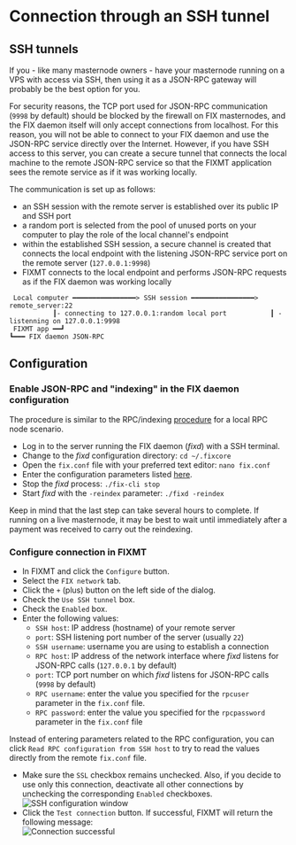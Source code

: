 # Connection through an SSH tunnel

## SSH tunnels

If you - like many masternode owners - have your masternode running on a VPS with access via SSH, then using it as a JSON-RPC gateway will probably be the best option for you.

For security reasons, the TCP port used for JSON-RPC communication (`9998` by default) should be blocked by the firewall on FIX masternodes, and the FIX daemon itself will only accept connections from localhost. For this reason, you will not be able to connect to your FIX daemon and use the JSON-RPC service directly over the Internet. However, if you have SSH access to this server, you can create a secure tunnel that connects the local machine to the remote JSON-RPC service so that the FIXMT application sees the remote service as if it was working locally.

The communication is set up as follows:
 * an SSH session with the remote server is established over its public IP and SSH port
 * a random port is selected from the pool of unused ports on your computer to play the role of the local channel's endpoint
 * within the established SSH session, a secure channel is created that connects the local endpoint with the listening JSON-RPC service port on the remote server (`127.0.0.1:9998`)
 * FIXMT connects to the local endpoint and performs JSON-RPC requests as if the FIX daemon was working locally

```
 Local computer ━━━━━━━━━━━━━━━━> SSH session ━━━━━━━━━━━━━━━━> remote_server:22
           ┃- connecting to 127.0.0.1:random local port           ┃ - listenning on 127.0.0.1:9998
 FIXMT app ━━┛                                                      ┗━━━ FIX daemon JSON-RPC
```

## Configuration

### Enable JSON-RPC and "indexing" in the FIX daemon configuration

The procedure is similar to the RPC/indexing [procedure](config-connection-direct.md#2-enable-json-rpc-and-indexing-in-the-fix-core) for a local RPC node scenario.
 * Log in to the server running the FIX daemon (*fixd*) with a SSH terminal.
 * Change to the *fixd* configuration directory: `cd ~/.fixcore`
 * Open the `fix.conf` file with your preferred text editor: `nano fix.conf`
 * Enter the configuration parameters listed [here](config-connection-direct.md#set-the-required-parameters-in-the-fixconf-file).
 * Stop the *fixd* process: `./fix-cli stop`
 * Start *fixd* with the `-reindex` parameter: `./fixd -reindex`

Keep in mind that the last step can take several hours to complete. If running on a live masternode, it may be best to wait until immediately after a payment was received to carry out the reindexing.

### Configure connection in FIXMT

 * In FIXMT and click the `Configure` button.
 * Select the `FIX network` tab.
 * Click the `+` (plus) button on the left side of the dialog.
 * Check the `Use SSH tunnel` box.
 * Check the `Enabled` box.
 * Enter the following values:
   * `SSH host`: IP address (hostname) of your remote server
   * `port`: SSH listening port number of the server (usually `22`)
   * `SSH username`: username you are using to establish a connection
   * `RPC host`: IP address of the network interface where *fixd* listens for JSON-RPC calls (`127.0.0.1` by default)
   * `port`: TCP port number on which *fixd* listens for JSON-RPC calls (`9998` by default)
   * `RPC username`: enter the value you specified for the `rpcuser` parameter in the `fix.conf` file.
   * `RPC password`: enter the value you specified for the `rpcpassword` parameter in the `fix.conf` file

Instead of entering parameters related to the RPC configuration, you can click `Read RPC configuration from SSH host` to try to read the values directly from the remote `fix.conf` file.
  * Make sure the `SSL` checkbox remains unchecked. Also, if you decide to use only this connection, deactivate all other connections by unchecking the corresponding `Enabled` checkboxes.  
    ![SSH configuration window](img/fixmt-config-dlg-conn-ssh.png)
  * Click the `Test connection` button. If successful, FIXMT will return the following message:  
    ![Connection successful](img/fixmt-conn-success.png)
